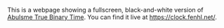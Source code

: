 This is a webpage showing a fullscreen, black-and-white version of [Abulsme True Binary Time](http://www.abulsme.com/binarytime/). You can find it live at <https://clock.fenhl.net/>.
